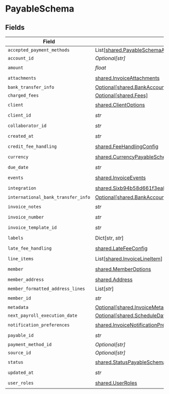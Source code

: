 # PayableSchema


## Fields

| Field                                                                                                                                                                  | Type                                                                                                                                                                   | Required                                                                                                                                                               | Description                                                                                                                                                            |
| ---------------------------------------------------------------------------------------------------------------------------------------------------------------------- | ---------------------------------------------------------------------------------------------------------------------------------------------------------------------- | ---------------------------------------------------------------------------------------------------------------------------------------------------------------------- | ---------------------------------------------------------------------------------------------------------------------------------------------------------------------- |
| `accepted_payment_methods`                                                                                                                                             | List[[shared.PayableSchemaAcceptedPaymentMethods](../../models/shared/payableschemaacceptedpaymentmethods.md)]                                                         | :heavy_minus_sign:                                                                                                                                                     | N/A                                                                                                                                                                    |
| `account_id`                                                                                                                                                           | *Optional[str]*                                                                                                                                                        | :heavy_minus_sign:                                                                                                                                                     | N/A                                                                                                                                                                    |
| `amount`                                                                                                                                                               | *float*                                                                                                                                                                | :heavy_check_mark:                                                                                                                                                     | N/A                                                                                                                                                                    |
| `attachments`                                                                                                                                                          | [shared.InvoiceAttachments](../../models/shared/invoiceattachments.md)                                                                                                 | :heavy_check_mark:                                                                                                                                                     | N/A                                                                                                                                                                    |
| `bank_transfer_info`                                                                                                                                                   | [Optional[shared.BankAccount]](../../models/shared/bankaccount.md)                                                                                                     | :heavy_minus_sign:                                                                                                                                                     | N/A                                                                                                                                                                    |
| `charged_fees`                                                                                                                                                         | [Optional[shared.Fees]](../../models/shared/fees.md)                                                                                                                   | :heavy_minus_sign:                                                                                                                                                     | N/A                                                                                                                                                                    |
| `client`                                                                                                                                                               | [shared.ClientOptions](../../models/shared/clientoptions.md)                                                                                                           | :heavy_check_mark:                                                                                                                                                     | N/A                                                                                                                                                                    |
| `client_id`                                                                                                                                                            | *str*                                                                                                                                                                  | :heavy_check_mark:                                                                                                                                                     | N/A                                                                                                                                                                    |
| `collaborator_id`                                                                                                                                                      | *str*                                                                                                                                                                  | :heavy_check_mark:                                                                                                                                                     | N/A                                                                                                                                                                    |
| `created_at`                                                                                                                                                           | *str*                                                                                                                                                                  | :heavy_check_mark:                                                                                                                                                     | N/A                                                                                                                                                                    |
| `credit_fee_handling`                                                                                                                                                  | [shared.FeeHandlingConfig](../../models/shared/feehandlingconfig.md)                                                                                                   | :heavy_check_mark:                                                                                                                                                     | N/A                                                                                                                                                                    |
| `currency`                                                                                                                                                             | [shared.CurrencyPayableSchema](../../models/shared/currencypayableschema.md)                                                                                           | :heavy_check_mark:                                                                                                                                                     | N/A                                                                                                                                                                    |
| `due_date`                                                                                                                                                             | *str*                                                                                                                                                                  | :heavy_check_mark:                                                                                                                                                     | N/A                                                                                                                                                                    |
| `events`                                                                                                                                                               | [shared.InvoiceEvents](../../models/shared/invoiceevents.md)                                                                                                           | :heavy_check_mark:                                                                                                                                                     | N/A                                                                                                                                                                    |
| `integration`                                                                                                                                                          | [shared.Sixb94b58d661f3eabc1444a7a43ac4b99580f0d050123b7bf38184e2f0d7bd66e](../../models/shared/sixb94b58d661f3eabc1444a7a43ac4b99580f0d050123b7bf38184e2f0d7bd66e.md) | :heavy_check_mark:                                                                                                                                                     | N/A                                                                                                                                                                    |
| `international_bank_transfer_info`                                                                                                                                     | [Optional[shared.BankAccount]](../../models/shared/bankaccount.md)                                                                                                     | :heavy_minus_sign:                                                                                                                                                     | N/A                                                                                                                                                                    |
| `invoice_notes`                                                                                                                                                        | *str*                                                                                                                                                                  | :heavy_check_mark:                                                                                                                                                     | N/A                                                                                                                                                                    |
| `invoice_number`                                                                                                                                                       | *str*                                                                                                                                                                  | :heavy_check_mark:                                                                                                                                                     | N/A                                                                                                                                                                    |
| `invoice_template_id`                                                                                                                                                  | *str*                                                                                                                                                                  | :heavy_check_mark:                                                                                                                                                     | N/A                                                                                                                                                                    |
| `labels`                                                                                                                                                               | Dict[str, *str*]                                                                                                                                                       | :heavy_check_mark:                                                                                                                                                     | N/A                                                                                                                                                                    |
| `late_fee_handling`                                                                                                                                                    | [shared.LateFeeConfig](../../models/shared/latefeeconfig.md)                                                                                                           | :heavy_check_mark:                                                                                                                                                     | N/A                                                                                                                                                                    |
| `line_items`                                                                                                                                                           | List[[shared.InvoiceLineItem](../../models/shared/invoicelineitem.md)]                                                                                                 | :heavy_check_mark:                                                                                                                                                     | N/A                                                                                                                                                                    |
| `member`                                                                                                                                                               | [shared.MemberOptions](../../models/shared/memberoptions.md)                                                                                                           | :heavy_check_mark:                                                                                                                                                     | N/A                                                                                                                                                                    |
| `member_address`                                                                                                                                                       | [shared.Address](../../models/shared/address.md)                                                                                                                       | :heavy_check_mark:                                                                                                                                                     | N/A                                                                                                                                                                    |
| `member_formatted_address_lines`                                                                                                                                       | List[*str*]                                                                                                                                                            | :heavy_minus_sign:                                                                                                                                                     | N/A                                                                                                                                                                    |
| `member_id`                                                                                                                                                            | *str*                                                                                                                                                                  | :heavy_check_mark:                                                                                                                                                     | N/A                                                                                                                                                                    |
| `metadata`                                                                                                                                                             | [Optional[shared.InvoiceMetadata]](../../models/shared/invoicemetadata.md)                                                                                             | :heavy_minus_sign:                                                                                                                                                     | N/A                                                                                                                                                                    |
| `next_payroll_execution_date`                                                                                                                                          | [Optional[shared.ScheduleDate]](../../models/shared/scheduledate.md)                                                                                                   | :heavy_minus_sign:                                                                                                                                                     | N/A                                                                                                                                                                    |
| `notification_preferences`                                                                                                                                             | [shared.InvoiceNotificationPreferences](../../models/shared/invoicenotificationpreferences.md)                                                                         | :heavy_check_mark:                                                                                                                                                     | N/A                                                                                                                                                                    |
| `payable_id`                                                                                                                                                           | *str*                                                                                                                                                                  | :heavy_check_mark:                                                                                                                                                     | N/A                                                                                                                                                                    |
| `payment_method_id`                                                                                                                                                    | *Optional[str]*                                                                                                                                                        | :heavy_minus_sign:                                                                                                                                                     | N/A                                                                                                                                                                    |
| `source_id`                                                                                                                                                            | *Optional[str]*                                                                                                                                                        | :heavy_minus_sign:                                                                                                                                                     | N/A                                                                                                                                                                    |
| `status`                                                                                                                                                               | [shared.StatusPayableSchema](../../models/shared/statuspayableschema.md)                                                                                               | :heavy_check_mark:                                                                                                                                                     | N/A                                                                                                                                                                    |
| `updated_at`                                                                                                                                                           | *str*                                                                                                                                                                  | :heavy_check_mark:                                                                                                                                                     | N/A                                                                                                                                                                    |
| `user_roles`                                                                                                                                                           | [shared.UserRoles](../../models/shared/userroles.md)                                                                                                                   | :heavy_check_mark:                                                                                                                                                     | N/A                                                                                                                                                                    |